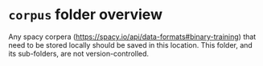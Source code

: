 # `corpus` folder overview

Any spacy corpera (https://spacy.io/api/data-formats#binary-training) that need to be stored locally should be saved in this location. This folder, and its sub-folders, are not version-controlled.
